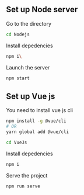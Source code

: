 ## Set up Node server

Go to the directory

```sh
cd Nodejs
```
Install depedencies
```sh
npm i\
```
Launch the server
```sh
npm start
```

## Set up Vue js 

You need to install vue js cli 


```sh
npm install -g @vue/cli
# OR
yarn global add @vue/cli
```

```sh
cd VueJs
```
Install depedencies
```sh
npm i
```
Serve the project

```sh
npm run serve
```
